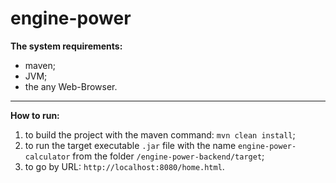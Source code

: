 # engine-power

__The system requirements:__
- maven;
- JVM;
- the any Web-Browser.

---

__How to run:__
1. to build the project with the maven command: `mvn clean install`;
3. to run the target executable `.jar` file with the name `engine-power-calculator`
from the folder `/engine-power-backend/target`;
2. to go by URL: `http://localhost:8080/home.html`.